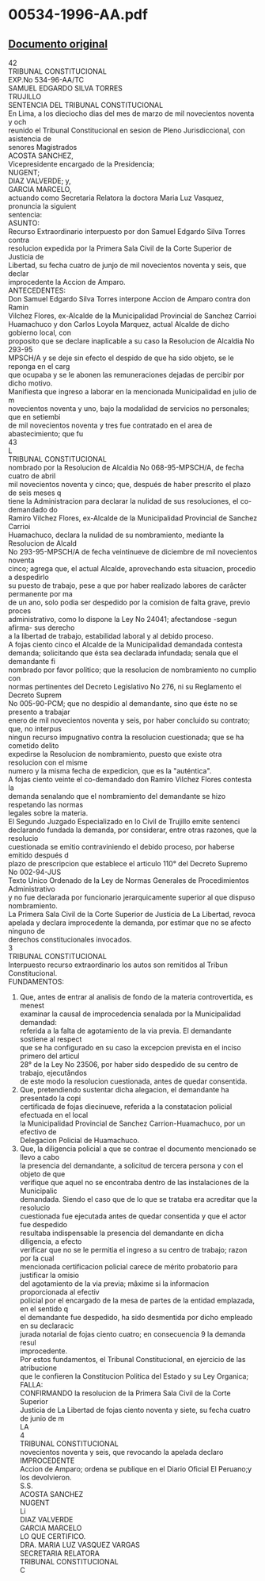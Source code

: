 
00534-1996-AA.pdf
=================
  
[Documento original](https://tc.gob.pe/jurisprudencia/1998/00534-1996-AA.pdf)  
---  
42  
TRIBUNAL CONSTITUCIONAL  
EXP.No 534-96-AA/TC  
SAMUEL EDGARDO SILVA TORRES  
TRUJILLO  
SENTENCIA DEL TRIBUNAL CONSTITUCIONAL  
En Lima, a los dieciocho dias del mes de marzo de mil novecientos noventa y och  
reunido el Tribunal Constitucional en sesion de Pleno Jurisdiccional, con asistencia de  
senores Magistrados  
ACOSTA SANCHEZ,  
Vicepresidente encargado de la Presidencia;  
NUGENT;  
DIAZ VALVERDE; y,  
GARCIA MARCELO,  
actuando como Secretaria Relatora la doctora Maria Luz Vasquez, pronuncia la siguient  
sentencia:  
ASUNTO:  
Recurso Extraordinario interpuesto por don Samuel Edgardo Silva Torres contra  
resolucion expedida por la Primera Sala Civil de la Corte Superior de Justicia de  
Libertad, su fecha cuatro de junjo de mil novecientos noventa y seis, que declar  
improcedente la Accion de Amparo.  
ANTECEDENTES:  
Don Samuel Edgardo Silva Torres interpone Accion de Amparo contra don Ramin  
Vilchez Flores, ex-Alcalde de la Municipalidad Provincial de Sanchez Carrioi  
Huamachuco y don Carlos Loyola Marquez, actual Alcalde de dicho gobierno local, con  
proposito que se declare inaplicable a su caso la Resolucion de Alcaldia No 293-95  
MPSCH/A y se deje sin efecto el despido de que ha sido objeto, se le reponga en el carg  
que ocupaba y se le abonen las remuneraciones dejadas de percibir por dicho motivo.  
Manifiesta que ingreso a laborar en la mencionada Municipalidad en julio de m  
novecientos noventa y uno, bajo la modalidad de servicios no personales; que en setiembi  
de mil novecientos noventa y tres fue contratado en el area de abastecimiento; que fu  
43  
L  
TRIBUNAL CONSTITUCIONAL  
nombrado por la Resolucion de Alcaldia No 068-95-MPSCH/A, de fecha cuatro de abril  
mil novecientos noventa y cinco; que, después de haber prescrito el plazo de seis meses q  
tiene la Administracion para declarar la nulidad de sus resoluciones, el co-demandado do  
Ramiro Vilchez Flores, ex-Alcalde de la Municipalidad Provincial de Sanchez Carrioi  
Huamachuco, declara la nulidad de su nombramiento, mediante la Resolucion de Alcald  
No 293-95-MPSCH/A de fecha veintinueve de diciembre de mil novecientos noventa  
cinco; agrega que, el actual Alcalde, aprovechando esta situacion, procedio a despedirlo  
su puesto de trabajo, pese a que por haber realizado labores de carâcter permanente por ma  
de un ano, solo podia ser despedido por la comision de falta grave, previo proces  
administrativo, como lo dispone la Ley No 24041; afectandose -segun afirma- sus derecho  
a la libertad de trabajo, estabilidad laboral y al debido proceso.  
A fojas ciento cinco el Alcalde de la Municipalidad demandada contesta  
demanda; solicitando que ésta sea declarada infundada; senala que el demandante fi  
nombrado por favor politico; que la resolucion de nombramiento no cumplio con  
normas pertinentes del Decreto Legislativo No 276, ni su Reglamento el Decreto Suprem  
No 005-90-PCM; que no despidio al demandante, sino que éste no se presento a trabajar  
enero de mil novecientos noventa y seis, por haber concluido su contrato; que, no interpus  
ningun recurso impugnativo contra la resolucion cuestionada; que se ha cometido delito  
expedirse la Resolucion de nombramiento, puesto que existe otra resolucion con el misme  
numero y la misma fecha de expedicion, que es la "auténtica".  
A fojas ciento veinte el co-demandado don Ramiro Vilchez Flores contesta la  
demanda senalando que el nombramiento del demandante se hizo respetando las normas  
legales sobre la materia.  
El Segundo Juzgado Especializado en lo Civil de Trujillo emite sentenci  
declarando fundada la demanda, por considerar, entre otras razones, que la resolucio  
cuestionada se emitio contraviniendo el debido proceso, por haberse emitido después d  
plazo de prescripcion que establece el articulo 110° del Decreto Supremo No 002-94-JUS  
Texto Unico Ordenado de la Ley de Normas Generales de Procedimientos Administrativo  
y no fue declarada por funcionario jerarquicamente superior al que dispuso  
nombramiento.  
La Primera Sala Civil de la Corte Superior de Justicia de La Libertad, revoca  
apelada y declara improcedente la demanda, por estimar que no se afecto ninguno de  
derechos constitucionales invocados.  
3  
TRIBUNAL CONSTITUCIONAL  
Interpuesto recurso extraordinario los autos son remitidos al Tribun  
Constitucional.  
FUNDAMENTOS:  
1. Que, antes de entrar al analisis de fondo de la materia controvertida, es menest  
examinar la causal de improcedencia senalada por la Municipalidad demandad:  
referida a la falta de agotamiento de la via previa. El demandante sostiene al respect  
que se ha configurado en su caso la excepcion prevista en el inciso primero del articul  
28° de la Ley No 23506, por haber sido despedido de su centro de trabajo, ejecutândos  
de este modo la resolucion cuestionada, antes de quedar consentida.  
2. Que, pretendiendo sustentar dicha alegacion, el demandante ha presentado la copi  
certificada de fojas diecinueve, referida a la constatacion policial efectuada en el local  
la Municipalidad Provincial de Sanchez Carrion-Huamachuco, por un efectivo de  
Delegacion Policial de Huamachuco.  
3. Que, la diligencia policial a que se contrae el documento mencionado se llevo a cabo  
la presencia del demandante, a solicitud de tercera persona y con el objeto de que  
verifique que aquel no se encontraba dentro de las instalaciones de la Municipalic  
demandada. Siendo el caso que de lo que se trataba era acreditar que la resolucio  
cuestionada fue ejecutada antes de quedar consentida y que el actor fue despedido  
resultaba indispensable la presencia del demandante en dicha diligencia, a efecto  
verificar que no se le permitia el ingreso a su centro de trabajo; razon por la cual  
mencionada certificacion policial carece de mérito probatorio para justificar la omisio  
del agotamiento de la via previa; mâxime si la informacion proporcionada al efectiv  
policial por el encargado de la mesa de partes de la entidad emplazada, en el sentido q  
el demandante fue despedido, ha sido desmentida por dicho empleado en su declaracic  
jurada notarial de fojas ciento cuatro; en consecuencia 9 la demanda resul  
improcedente.  
Por estos fundamentos, el Tribunal Constitucional, en ejercicio de las atribucione  
que le confieren la Constitucion Politica del Estado y su Ley Organica;  
FALLA:  
CONFIRMANDO la resolucion de la Primera Sala Civil de la Corte Superior  
Justicia de La Libertad de fojas ciento noventa y siete, su fecha cuatro de junio de m  
LA  
4  
TRIBUNAL CONSTITUCIONAL  
novecientos noventa y seis, que revocando la apelada declaro IMPROCEDENTE  
Accion de Amparo; ordena se publique en el Diario Oficial El Peruano;y los devolvieron.  
S.S.  
ACOSTA SANCHEZ  
NUGENT  
Li  
DIAZ VALVERDE  
GARCIA MARCELO  
LO QUE CERTIFICO.  
DRA. MARIA LUZ VASQUEZ VARGAS  
SECRETARIA RELATORA  
TRIBUNAL CONSTITUCIONAL  
C